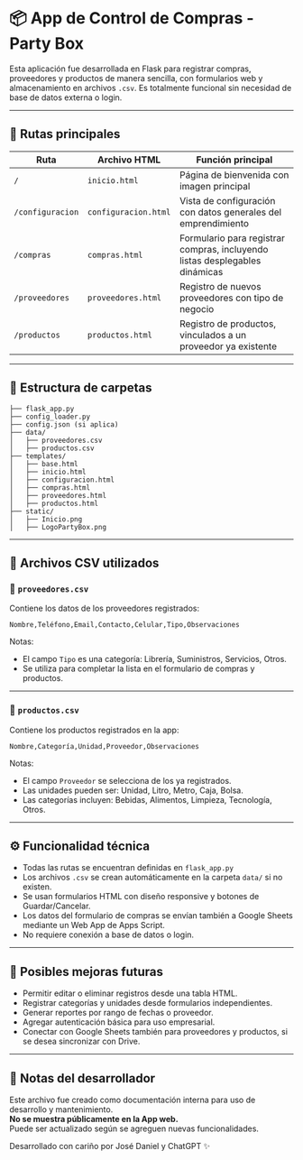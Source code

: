 # 📦 App de Control de Compras - Party Box

Esta aplicación fue desarrollada en Flask para registrar compras, proveedores y productos de manera sencilla, con formularios web y almacenamiento en archivos `.csv`. Es totalmente funcional sin necesidad de base de datos externa o login.

---

## 📌 Rutas principales

| Ruta               | Archivo HTML           | Función principal                                                              |
|--------------------|------------------------|---------------------------------------------------------------------------------|
| `/`                | `inicio.html`          | Página de bienvenida con imagen principal                                      |
| `/configuracion`   | `configuracion.html`   | Vista de configuración con datos generales del emprendimiento                  |
| `/compras`         | `compras.html`         | Formulario para registrar compras, incluyendo listas desplegables dinámicas    |
| `/proveedores`     | `proveedores.html`     | Registro de nuevos proveedores con tipo de negocio                             |
| `/productos`       | `productos.html`       | Registro de productos, vinculados a un proveedor ya existente                  |

---

## 📂 Estructura de carpetas

```
├── flask_app.py
├── config_loader.py
├── config.json (si aplica)
├── data/
│   ├── proveedores.csv
│   ├── productos.csv
├── templates/
│   ├── base.html
│   ├── inicio.html
│   ├── configuracion.html
│   ├── compras.html
│   ├── proveedores.html
│   ├── productos.html
├── static/
│   ├── Inicio.png
│   ├── LogoPartyBox.png
```

---

## 📄 Archivos CSV utilizados

### 🔹 `proveedores.csv`

Contiene los datos de los proveedores registrados:

```csv
Nombre,Teléfono,Email,Contacto,Celular,Tipo,Observaciones
```

Notas:
- El campo `Tipo` es una categoría: Librería, Suministros, Servicios, Otros.
- Se utiliza para completar la lista en el formulario de compras y productos.

---

### 🔹 `productos.csv`

Contiene los productos registrados en la app:

```csv
Nombre,Categoría,Unidad,Proveedor,Observaciones
```

Notas:
- El campo `Proveedor` se selecciona de los ya registrados.
- Las unidades pueden ser: Unidad, Litro, Metro, Caja, Bolsa.
- Las categorías incluyen: Bebidas, Alimentos, Limpieza, Tecnología, Otros.

---

## ⚙️ Funcionalidad técnica

- Todas las rutas se encuentran definidas en `flask_app.py`
- Los archivos `.csv` se crean automáticamente en la carpeta `data/` si no existen.
- Se usan formularios HTML con diseño responsive y botones de Guardar/Cancelar.
- Los datos del formulario de compras se envían también a Google Sheets mediante un Web App de Apps Script.
- No requiere conexión a base de datos o login.

---

## 🧠 Posibles mejoras futuras

- Permitir editar o eliminar registros desde una tabla HTML.
- Registrar categorías y unidades desde formularios independientes.
- Generar reportes por rango de fechas o proveedor.
- Agregar autenticación básica para uso empresarial.
- Conectar con Google Sheets también para proveedores y productos, si se desea sincronizar con Drive.

---

## 📝 Notas del desarrollador

Este archivo fue creado como documentación interna para uso de desarrollo y mantenimiento.  
**No se muestra públicamente en la App web.**  
Puede ser actualizado según se agreguen nuevas funcionalidades.

Desarrollado con cariño por José Daniel y ChatGPT ✨
